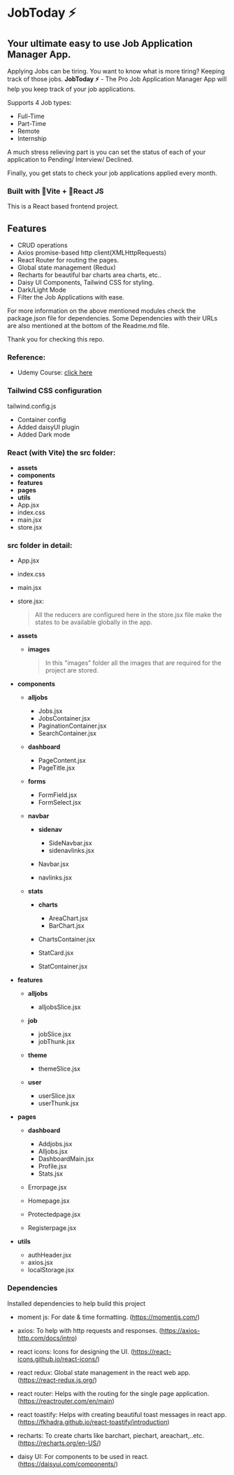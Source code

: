 # JobToday ⚡

## Your ultimate easy to use Job Application Manager App.

Applying Jobs can be tiring. You want to know what is more tiring? Keeping track of those jobs. **JobToday ⚡** - The Pro Job Application Manager App will help you keep track of your job applications.

Supports 4 Job types:
- Full-Time
- Part-Time
- Remote
- Internship

A much stress relieving part is you can set the status of each of your application to Pending/ Interview/ Declined.

Finally, you get stats to check your job applications applied every month. 


### Built with 💚Vite + 💙React JS

This is a React based frontend project.

## Features

- CRUD operations
- Axios promise-based http client(XMLHttpRequests)
- React Router for routing the pages.
- Global state management (Redux)
- Recharts for beautiful bar charts area charts, etc..
- Daisy UI Components, Tailwind CSS for styling.
- Dark/Light Mode
- Filter the Job Applications with ease.

For more information on the above mentioned modules check the package.json file for dependencies. Some Dependencies with their URLs are also mentioned at the bottom of the Readme.md file.

Thank you for checking this repo.

### Reference:

- Udemy Course: [click here](https://www.udemy.com/share/101uUA3@YUODKTrZCO0tVdBtYdIuAt04GIiuUGDEILV-9EKBf4xOvhIrUm1URnnMudYTABaSMw==/)

### Tailwind CSS configuration

tailwind.config.js

- Container config
- Added daisyUI plugin
- Added Dark mode

### React (with Vite) the src folder:

- **assets**
- **components**
- **features**
- **pages**
- **utils**
- App.jsx
- index.css
- main.jsx
- store.jsx

### src folder in detail:

- App.jsx
- index.css
- main.jsx
- store.jsx:

  > All the reducers are configured here in the store.jsx file make the states to be available globally in the app.

- **assets**

  - **images**

    > In this "images" folder all the images that are required for the project are stored.

- **components**

  - **alljobs**

    - Jobs.jsx
    - JobsContainer.jsx
    - PaginationContainer.jsx
    - SearchContainer.jsx

  - **dashboard**

    - PageContent.jsx
    - PageTitle.jsx

  - **forms**

    - FormField.jsx
    - FormSelect.jsx

  - **navbar**

    - **sidenav**

      - SideNavbar.jsx
      - sidenavlinks.jsx

    - Navbar.jsx
    - navlinks.jsx

  - **stats**

    - **charts**

      - AreaChart.jsx
      - BarChart.jsx

    - ChartsContainer.jsx
    - StatCard.jsx
    - StatContainer.jsx

- **features**

  - **alljobs**

    - alljobsSlice.jsx

  - **job**

    - jobSlice.jsx
    - jobThunk.jsx

  - **theme**

    - themeSlice.jsx

  - **user**

    - userSlice.jsx
    - userThunk.jsx

- **pages**

  - **dashboard**

    - Addjobs.jsx
    - Alljobs.jsx
    - DashboardMain.jsx
    - Profile.jsx
    - Stats.jsx

  - Errorpage.jsx
  - Homepage.jsx
  - Protectedpage.jsx
  - Registerpage.jsx

- **utils**

  - authHeader.jsx
  - axios.jsx
  - localStorage.jsx

### Dependencies

Installed dependencies to help build this project

- moment js: For date & time formatting. (https://momentjs.com/)

- axios: To help with http requests and responses. (https://axios-http.com/docs/intro)

- react icons: Icons for designing the UI. (https://react-icons.github.io/react-icons/)

- react redux: Global state management in the react web app. (https://react-redux.js.org/)

- react router: Helps with the routing for the single page application. (https://reactrouter.com/en/main)

- react toastify: Helps with creating beautiful toast messages in react app. (https://fkhadra.github.io/react-toastify/introduction)

- recharts: To create charts like barchart, piechart, areachart,..etc. (https://recharts.org/en-US/)

- daisy UI: For components to be used in react. (https://daisyui.com/components/)

